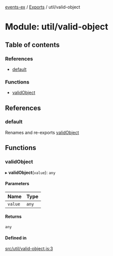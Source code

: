 [events-ex](../README.md) / [Exports](../modules.md) / util/valid-object

# Module: util/valid-object

## Table of contents

### References

- [default](util_valid_object.md#default)

### Functions

- [validObject](util_valid_object.md#validobject)

## References

### default

Renames and re-exports [validObject](util_valid_object.md#validobject)

## Functions

### validObject

▸ **validObject**(`value`): `any`

#### Parameters

| Name | Type |
| :------ | :------ |
| `value` | `any` |

#### Returns

`any`

#### Defined in

[src/util/valid-object.js:3](https://github.com/snowyu/events-ex.js/blob/ccd8835/src/util/valid-object.js#L3)
